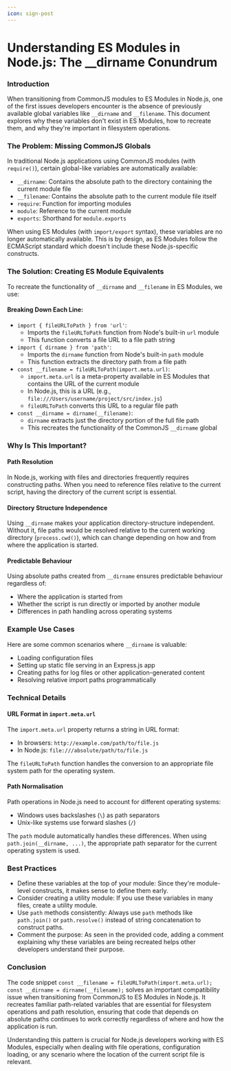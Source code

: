 ```yaml
---
icon: sign-post
---
```


# Understanding ES Modules in Node.js: The \_\_dirname Conundrum

### Introduction

When transitioning from CommonJS modules to ES Modules in Node.js, one of the first issues developers encounter is the absence of previously available global variables like `__dirname` and `__filename`. This document explores why these variables don't exist in ES Modules, how to recreate them, and why they're important in filesystem operations.

### The Problem: Missing CommonJS Globals

In traditional Node.js applications using CommonJS modules (with `require()`), certain global-like variables are automatically available:

* `__dirname`: Contains the absolute path to the directory containing the current module file
* `__filename`: Contains the absolute path to the current module file itself
* `require`: Function for importing modules
* `module`: Reference to the current module
* `exports`: Shorthand for `module.exports`

When using ES Modules (with `import/export` syntax), these variables are no longer automatically available. This is by design, as ES Modules follow the ECMAScript standard which doesn't include these Node.js-specific constructs.

### The Solution: Creating ES Module Equivalents

To recreate the functionality of `__dirname` and `__filename` in ES Modules, we use:

#### Breaking Down Each Line:

* `import { fileURLToPath } from 'url'`:
  * Imports the `fileURLToPath` function from Node's built-in `url` module
  * This function converts a file URL to a file path string
* `import { dirname } from 'path'`:
  * Imports the `dirname` function from Node's built-in `path` module
  * This function extracts the directory path from a file path
* `const __filename = fileURLToPath(import.meta.url)`:
  * `import.meta.url` is a meta-property available in ES Modules that contains the URL of the current module
  * In Node.js, this is a URL (e.g., `file:///Users/username/project/src/index.js`)
  * `fileURLToPath` converts this URL to a regular file path
* `const __dirname = dirname(__filename)`:
  * `dirname` extracts just the directory portion of the full file path
  * This recreates the functionality of the CommonJS `__dirname` global

### Why Is This Important?

#### Path Resolution

In Node.js, working with files and directories frequently requires constructing paths. When you need to reference files relative to the current script, having the directory of the current script is essential.

#### Directory Structure Independence

Using `__dirname` makes your application directory-structure independent. Without it, file paths would be resolved relative to the current working directory (`process.cwd()`), which can change depending on how and from where the application is started.

#### Predictable Behaviour

Using absolute paths created from `__dirname` ensures predictable behaviour regardless of:

* Where the application is started from
* Whether the script is run directly or imported by another module
* Differences in path handling across operating systems

### Example Use Cases

Here are some common scenarios where `__dirname` is valuable:

* Loading configuration files
* Setting up static file serving in an Express.js app
* Creating paths for log files or other application-generated content
* Resolving relative import paths programmatically

### Technical Details

#### URL Format in `import.meta.url`

The `import.meta.url` property returns a string in URL format:

* In browsers: `http://example.com/path/to/file.js`
* In Node.js: `file:///absolute/path/to/file.js`

The `fileURLToPath` function handles the conversion to an appropriate file system path for the operating system.

#### Path Normalisation

Path operations in Node.js need to account for different operating systems:

* Windows uses backslashes (`\`) as path separators
* Unix-like systems use forward slashes (`/`)

The `path` module automatically handles these differences. When using `path.join(__dirname, ...)`, the appropriate path separator for the current operating system is used.

### Best Practices

* Define these variables at the top of your module: Since they're module-level constructs, it makes sense to define them early.
* Consider creating a utility module: If you use these variables in many files, create a utility module.
* Use `path` methods consistently: Always use `path` methods like `path.join()` or `path.resolve()` instead of string concatenation to construct paths.
* Comment the purpose: As seen in the provided code, adding a comment explaining why these variables are being recreated helps other developers understand their purpose.

### Conclusion

The code snippet `const __filename = fileURLToPath(import.meta.url); const __dirname = dirname(__filename);` solves an important compatibility issue when transitioning from CommonJS to ES Modules in Node.js. It recreates familiar path-related variables that are essential for filesystem operations and path resolution, ensuring that code that depends on absolute paths continues to work correctly regardless of where and how the application is run.

Understanding this pattern is crucial for Node.js developers working with ES Modules, especially when dealing with file operations, configuration loading, or any scenario where the location of the current script file is relevant.
